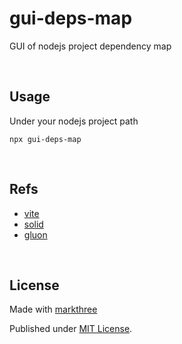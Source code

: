 # gui-deps-map

GUI of nodejs project dependency map

<br />

## Usage

Under your nodejs project path

```shell
npx gui-deps-map
```

<br />

## Refs

- [vite](https://github.com/vitejs/vite)
- [solid](https://github.com/solidjs/solid)
- [gluon](https://github.com/gluon-framework/gluon)

<br />

## License

Made with [markthree](https://github.com/markthree)

Published under [MIT License](./LICENSE).
